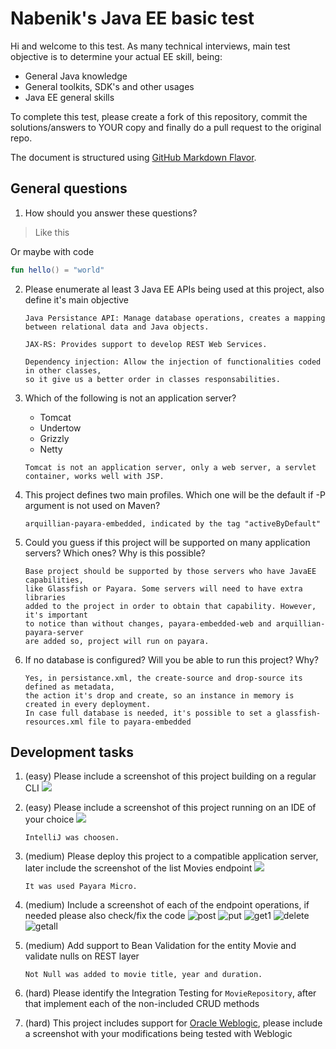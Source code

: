 # Nabenik's Java EE basic test

Hi and welcome to this test. As many technical interviews, main test objective is to determine your actual EE skill, being:

- General Java knowledge
- General toolkits, SDK's and other usages
- Java EE general skills

To complete this test, please create a fork of this repository, commit the solutions/answers to YOUR copy and finally do a pull request to the original repo.

The document is structured using [GitHub Markdown Flavor](https://github.com/adam-p/markdown-here/wiki/Markdown-Cheatsheet#code).

## General questions

1. How should you answer these questions?

> Like this

Or maybe with code

```kotlin
fun hello() = "world"
```

2. Please enumerate al least 3 Java EE APIs being used at this project, also define it's main objective
     ```
     Java Persistance API: Manage database operations, creates a mapping between relational data and Java objects.
     
     JAX-RS: Provides support to develop REST Web Services.
     
     Dependency injection: Allow the injection of functionalities coded in other classes,
     so it give us a better order in classes responsabilities. 
     ```
    
3. Which of the following is not an application server?

    * Tomcat
    * Undertow
    * Grizzly
    * Netty
    ```
    Tomcat is not an application server, only a web server, a servlet container, works well with JSP.
    ```
    
4. This project defines two main profiles. Which one will be the default if -P argument is not used on Maven?
    ```
    arquillian-payara-embedded, indicated by the tag "activeByDefault"
    ```

5. Could you guess if this project will be supported on many application servers? Which ones? Why is this possible?
    ```
    Base project should be supported by those servers who have JavaEE capabilities, 
    like Glassfish or Payara. Some servers will need to have extra libraries 
    added to the project in order to obtain that capability. However, it's important 
    to notice than without changes, payara-embedded-web and arquillian-payara-server 
    are added so, project will run on payara.
    ```

6. If no database is configured? Will you be able to run this project? Why?
    ```
    Yes, in persistance.xml, the create-source and drop-source its defined as metadata, 
    the action it's drop and create, so an instance in memory is created in every deployment.
    In case full database is needed, it's possible to set a glassfish-resources.xml file to payara-embedded
    ```

## Development tasks

1. (easy) Please include a screenshot of this project building on a regular CLI
![](p1.JPG?raw=true)
2. (easy) Please include a screenshot of this project running on an IDE of your choice
![](p2.JPG?raw=true)
    ```
    IntelliJ was choosen.
    ```
3. (medium) Please deploy this project to a compatible application server, later include the screenshot of the list Movies endpoint
![](p3.JPG?raw=true)
    ```
    It was used Payara Micro.
    ```
3. (medium) Include a screenshot of each of the endpoint operations, if needed please also check/fix the code
![post](post.JPG?raw=true)
![put](put.JPG?raw=true)
![get1](get1.JPG?raw=true)
![delete](delete.JPG?raw=true)
![getall](getall.JPG?raw=true)
4. (medium) Add support to Bean Validation for the entity Movie and validate nulls on REST layer
    ```
    Not Null was added to movie title, year and duration.
    ```

5. (hard) Please identify the Integration Testing for `MovieRepository`, after that implement each of the non-included CRUD methods

6. (hard) This project includes support for [Oracle Weblogic](https://www.oracle.com/technetwork/middleware/weblogic/downloads/wls-main-097127.html), please include a screenshot with your modifications being tested with Weblogic 